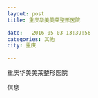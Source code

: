 ```yaml
--- 
layout: post 
title: 重庆华美美莱整形医院

date:   2016-05-03 13:39:56 
categories: 其他  
city: 重庆
  
--- 
```

   
重庆华美美莱整形医院

信息

